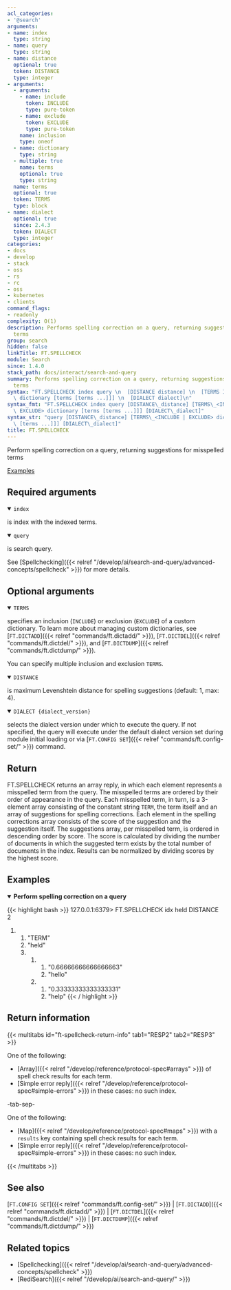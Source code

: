 ```yaml
---
acl_categories:
- '@search'
arguments:
- name: index
  type: string
- name: query
  type: string
- name: distance
  optional: true
  token: DISTANCE
  type: integer
- arguments:
  - arguments:
    - name: include
      token: INCLUDE
      type: pure-token
    - name: exclude
      token: EXCLUDE
      type: pure-token
    name: inclusion
    type: oneof
  - name: dictionary
    type: string
  - multiple: true
    name: terms
    optional: true
    type: string
  name: terms
  optional: true
  token: TERMS
  type: block
- name: dialect
  optional: true
  since: 2.4.3
  token: DIALECT
  type: integer
categories:
- docs
- develop
- stack
- oss
- rs
- rc
- oss
- kubernetes
- clients
command_flags:
- readonly
complexity: O(1)
description: Performs spelling correction on a query, returning suggestions for misspelled
  terms
group: search
hidden: false
linkTitle: FT.SPELLCHECK
module: Search
since: 1.4.0
stack_path: docs/interact/search-and-query
summary: Performs spelling correction on a query, returning suggestions for misspelled
  terms
syntax: "FT.SPELLCHECK index query \n  [DISTANCE distance] \n  [TERMS INCLUDE | EXCLUDE\
  \ dictionary [terms [terms ...]]] \n  [DIALECT dialect]\n"
syntax_fmt: "FT.SPELLCHECK index query [DISTANCE\_distance] [TERMS\_<INCLUDE |\n \
  \ EXCLUDE> dictionary [terms [terms ...]]] [DIALECT\_dialect]"
syntax_str: "query [DISTANCE\_distance] [TERMS\_<INCLUDE | EXCLUDE> dictionary [terms\
  \ [terms ...]]] [DIALECT\_dialect]"
title: FT.SPELLCHECK
---
```


Perform spelling correction on a query, returning suggestions for misspelled terms

[Examples](#examples)

## Required arguments

<details open>
<summary><code>index</code></summary>

is index with the indexed terms.
</details>

<details open>
<summary><code>query</code></summary> 

is search query.
</details>

See [Spellchecking]({{< relref "/develop/ai/search-and-query/advanced-concepts/spellcheck" >}}) for more details.

## Optional arguments

<details open>
<summary><code>TERMS</code></summary>

specifies an inclusion (`INCLUDE`) or exclusion (`EXCLUDE`) of a custom dictionary. To learn more about managing custom dictionaries, see [`FT.DICTADD`]({{< relref "commands/ft.dictadd/" >}}), [`FT.DICTDEL`]({{< relref "commands/ft.dictdel/" >}}), and [`FT.DICTDUMP`]({{< relref "commands/ft.dictdump/" >}}).

You can specify multiple inclusion and exclusion `TERMS`.
</details>

<details open>
<summary><code>DISTANCE</code></summary> 

is maximum Levenshtein distance for spelling suggestions (default: 1, max: 4).
</details>

<details open>
<summary><code>DIALECT {dialect_version}</code></summary> 

selects the dialect version under which to execute the query. If not specified, the query will execute under the default dialect version set during module initial loading or via [`FT.CONFIG SET`]({{< relref "commands/ft.config-set/" >}}) command.
</details>

## Return

FT.SPELLCHECK returns an array reply, in which each element represents a misspelled term from the query. The misspelled terms are ordered by their order of appearance in the query. 
Each misspelled term, in turn, is a 3-element array consisting of the constant string `TERM`, the term itself and an array of suggestions for spelling corrections.
Each element in the spelling corrections array consists of the score of the suggestion and the suggestion itself. The suggestions array, per misspelled term, is ordered in descending order by score.
The score is calculated by dividing the number of documents in which the suggested term exists by the total number of documents in the index. Results can be normalized by dividing scores by the highest score.

## Examples

<details open>
<summary><b>Perform spelling correction on a query</b></summary>

{{< highlight bash >}}
127.0.0.1:6379> FT.SPELLCHECK idx held DISTANCE 2
1) 1) "TERM"
   2) "held"
   3) 1) 1) "0.66666666666666663"
         2) "hello"
      2) 1) "0.33333333333333331"
         2) "help"
{{< / highlight >}}
</details>

## Return information

{{< multitabs id="ft-spellcheck-return-info" 
    tab1="RESP2" 
    tab2="RESP3" >}}

One of the following:
* [Array]({{< relref "/develop/reference/protocol-spec#arrays" >}}) of spell check results for each term.
* [Simple error reply]({{< relref "/develop/reference/protocol-spec#simple-errors" >}}) in these cases: no such index.

-tab-sep-

One of the following:
* [Map]({{< relref "/develop/reference/protocol-spec#maps" >}}) with a `results` key containing spell check results for each term.
* [Simple error reply]({{< relref "/develop/reference/protocol-spec#simple-errors" >}}) in these cases: no such index.

{{< /multitabs >}}

## See also

[`FT.CONFIG SET`]({{< relref "commands/ft.config-set/" >}}) | [`FT.DICTADD`]({{< relref "commands/ft.dictadd/" >}}) | [`FT.DICTDEL`]({{< relref "commands/ft.dictdel/" >}}) | [`FT.DICTDUMP`]({{< relref "commands/ft.dictdump/" >}})

## Related topics

- [Spellchecking]({{< relref "/develop/ai/search-and-query/advanced-concepts/spellcheck" >}})
- [RediSearch]({{< relref "/develop/ai/search-and-query/" >}})